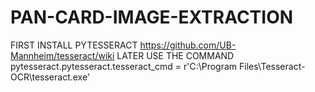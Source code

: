 # PAN-CARD-IMAGE-EXTRACTION
FIRST INSTALL PYTESSERACT https://github.com/UB-Mannheim/tesseract/wiki  LATER USE THE COMMAND pytesseract.pytesseract.tesseract_cmd = r'C:\Program Files\Tesseract-OCR\tesseract.exe'
